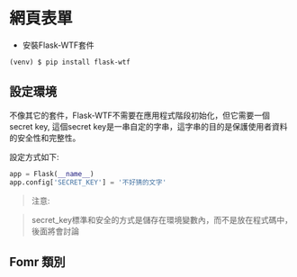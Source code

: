 # 網頁表單

- 安裝Flask-WTF套件

```
(venv) $ pip install flask-wtf
```

## 設定環境

不像其它的套件，Flask-WTF不需要在應用程式階段初始化，但它需要一個secret key, 這個secret key是一串自定的字串，這字串的目的是保護使用者資料的安全性和完整性。

設定方式如下:

```python
app = Flask(__name__)
app.config['SECRET_KEY'] = '不好猜的文字'
```

> 注意:

> secret_key標準和安全的方式是儲存在環境變數內，而不是放在程式碼中，後面將會討論

## Fomr 類別